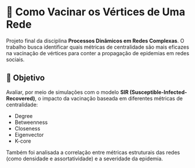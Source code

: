 # 🧬 Como Vacinar os Vértices de Uma Rede

Projeto final da disciplina **Processos Dinâmicos em Redes Complexas**. O trabalho busca identificar quais métricas de centralidade são mais eficazes na vacinação de vértices para conter a propagação de epidemias em redes sociais.

## 🎯 Objetivo

Avaliar, por meio de simulações com o modelo **SIR (Susceptible-Infected-Recovered)**, o impacto da vacinação baseada em diferentes métricas de centralidade:

- Degree
- Betweenness
- Closeness
- Eigenvector
- K-core

Também foi analisada a correlação entre métricas estruturais das redes (como densidade e assortatividade) e a severidade da epidemia.
